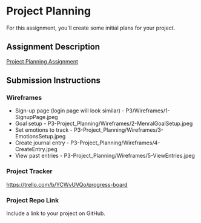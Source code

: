 # Project Planning
For this assignment, you'll create some initial plans for your project.

## Assignment Description
[Project Planning Assignment](https://education.launchcode.org/liftoff/modules/assignments/project-planning)

## Submission Instructions

### Wireframes

* Sign-up page (login page will look similar) - P3/Wireframes/1-SignupPage.jpeg
* Goal setup - P3-Project_Planning/Wireframes/2-MenralGoalSetup.jpeg
* Set emotions to track - P3-Project_Planning/Wireframes/3-EmotionsSetup.jpeg
* Create journal entry - P3-Project_Planning/Wireframes/4-CreateEntry.jpeg
* View past entries - P3-Project_Planning/Wireframes/5-ViewEntries.jpeg
### Project Tracker

https://trello.com/b/YCWvUVQo/progress-board

### Project Repo Link

Include a link to your project on GitHub.
